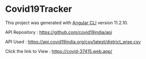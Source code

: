 # Covid19Tracker

This project was generated with [Angular CLI](https://github.com/angular/angular-cli) version 11.2.10.

API Repository :
https://github.com/covid19india/api

API Used :
https://api.covid19india.org/csv/latest/district_wise.csv

Click the link to View : 
https://covid-37415.web.app/

